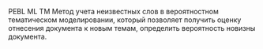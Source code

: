PEBL ML TM
Метод учета неизвестных слов в вероятностном тематическом моделировании, который позволяет получить оценку отнесения документа к новым темам, определить вероятность новизны документа.